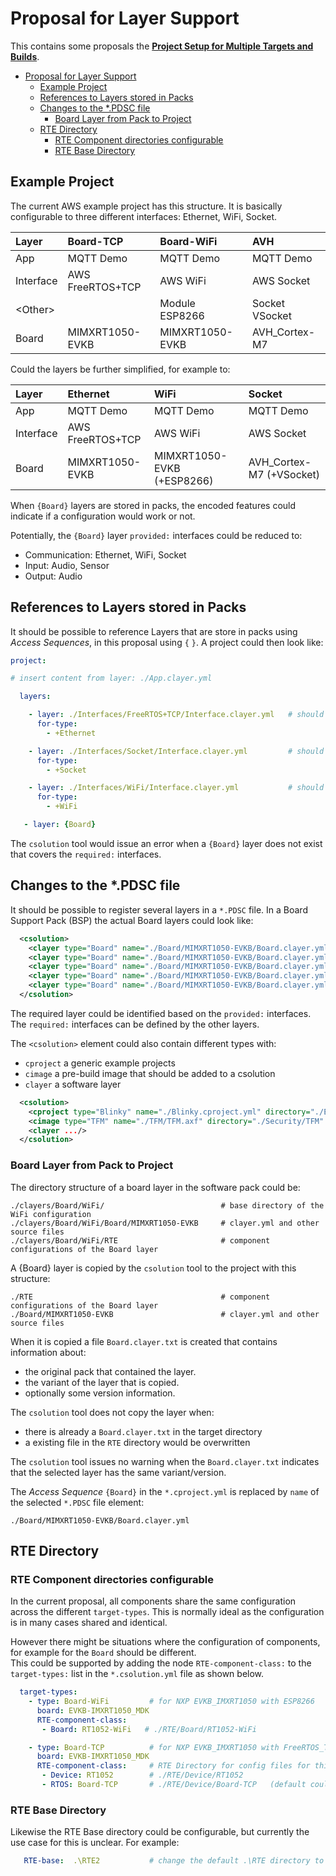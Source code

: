 # Proposal for Layer Support

This contains some proposals the [**Project Setup for Multiple Targets and Builds**](https://github.com/Open-CMSIS-Pack/devtools/blob/main/tools/projmgr/docs/Manual/Overview.md#project-setup-for-multiple-targets-and-builds).

- [Proposal for Layer Support](#proposal-for-layer-support)
  - [Example Project](#example-project)
  - [References to Layers stored in Packs](#references-to-layers-stored-in-packs)
  - [Changes to the *.PDSC file](#changes-to-the-pdsc-file)
    - [Board Layer from Pack to Project](#board-layer-from-pack-to-project)
  - [RTE Directory](#rte-directory)
    - [RTE Component directories configurable](#rte-component-directories-configurable)
    - [RTE Base Directory](#rte-base-directory)
  

## Example Project

The current AWS example project has this structure.  It is basically configurable to three different interfaces: Ethernet, WiFi, Socket.

Layer               | Board-TCP              | Board-WiFi            | AVH
:-------------------|:-----------------------|:----------------------|:--------------------------
App                 | MQTT Demo              | MQTT Demo             | MQTT Demo
Interface           | AWS FreeRTOS+TCP       | AWS WiFi              | AWS Socket
\<Other\>           |                        | Module ESP8266        | Socket VSocket
Board               | MIMXRT1050-EVKB        | MIMXRT1050-EVKB       | AVH_Cortex-M7

Could the layers be further simplified, for example to:

Layer               | Ethernet               | WiFi                           | Socket
:-------------------|:-----------------------|:-------------------------------|:--------------------------
App                 | MQTT Demo              | MQTT Demo                      | MQTT Demo
Interface           | AWS FreeRTOS+TCP       | AWS WiFi                       | AWS Socket
Board               | MIMXRT1050-EVKB        | MIMXRT1050-EVKB (+ESP8266)     | AVH_Cortex-M7 (+VSocket)

When `{Board}` layers are stored in packs, the encoded features could indicate if a configuration would work or not.

Potentially, the `{Board}` layer `provided:` interfaces could be reduced to:

  - Communication: Ethernet, WiFi, Socket
  - Input: Audio, Sensor
  - Output: Audio


## References to Layers stored in Packs

It should be possible to reference Layers that are store in packs using *Access Sequences*, in this proposal using `{` `}`.
A project could then look like:

```yml
project:

# insert content from layer: ./App.clayer.yml

  layers:

    - layer: ./Interfaces/FreeRTOS+TCP/Interface.clayer.yml   # should be ./Interface/AWS/FreeRTOS+TCP/Interface.clayer.yml
      for-type:
        - +Ethernet

    - layer: ./Interfaces/Socket/Interface.clayer.yml         # should be ./Interface/AWS/Socket/Interface.clayer.yml
      for-type:
        - +Socket

    - layer: ./Interfaces/WiFi/Interface.clayer.yml           # should be ./Interface/AWS/WiFi/Interface.clayer.yml
      for-type:
        - +WiFi

   - layer: {Board}
```

The `csolution` tool would issue an error when a `{Board}` layer does not exist that covers the `required:` interfaces.

## Changes to the *.PDSC file

It should be possible to register several layers in a `*.PDSC` file.  In a Board Support Pack (BSP) the actual Board layers could look like:
```xml
  <csolution>
    <clayer type="Board" name="./Board/MIMXRT1050-EVKB/Board.clayer.yml" directory="./clayers/Board/Basic"/>
    <clayer type="Board" name="./Board/MIMXRT1050-EVKB/Board.clayer.yml" directory="./clayers/Board/WiFi"/>
    <clayer type="Board" name="./Board/MIMXRT1050-EVKB/Board.clayer.yml" directory="./clayers/Board/Ethernet"/>
    <clayer type="Board" name="./Board/MIMXRT1050-EVKB/Board.clayer.yml" directory="./clayers/Board/AudioIO" condition="AudioIO"/>
    <clayer type="Board" name="./Board/MIMXRT1050-EVKB/Board.clayer.yml" directory="./clayers/Board/SensorIn"/>
  </csolution>
```
The required layer could be identified based on the `provided:` interfaces.  The `required:` interfaces can be defined by the other layers.

The `<csolution>` element could also contain different types with:

  - `cproject` a generic example projects
  - `cimage` a pre-build image that should be added to a csolution
  - `clayer` a software layer 
  

```xml
  <csolution>
    <cproject type="Blinky" name="./Blinky.cproject.yml" directory="./Examples/Blinky"/>
    <cimage type="TFM" name="./TFM/TFM.axf" directory="./Security/TFM" condition="Secure"/>
    <clayer .../>
  </csolution>
```

### Board Layer from Pack to Project

The directory structure of a board layer in the software pack could be:
```
./clayers/Board/WiFi/                          # base directory of the WiFi configuration
./clayers/Board/WiFi/Board/MIMXRT1050-EVKB     # clayer.yml and other source files
./clayers/Board/WiFi/RTE                       # component configurations of the Board layer
```

A {Board} layer is copied by the `csolution` tool to the project with this structure:
```
./RTE                                          # component configurations of the Board layer
./Board/MIMXRT1050-EVKB                        # clayer.yml and other source files
```

When it is copied a file `Board.clayer.txt` is created that contains information about:
  - the original pack that contained the layer.
  - the variant of the layer that is copied.
  - optionally some version information.
  
The `csolution` tool does not copy the layer when:
  - there is already a `Board.clayer.txt` in the target directory
  - a existing file in the `RTE` directory would be overwritten
  
The `csolution` tool issues no warning when the `Board.clayer.txt` indicates that the selected layer has the same variant/version.

The *Access Sequence* `{Board}` in the `*.cproject.yml` is replaced by `name` of the selected `*.PDSC` file element:
```
./Board/MIMXRT1050-EVKB/Board.clayer.yml
```


## RTE Directory

### RTE Component directories configurable

In the current proposal, all components share the same configuration across the different `target-types`. This is normally ideal
as the configuration is in many cases shared and identical.  

However there might be situations where the configuration of components, for example for the `Board` should be different.  
This could be supported by adding the node `RTE-component-class:` to the `target-types:` list in the `*.csolution.yml` file as shown below.

```yml
  target-types:
    - type: Board-WiFi         # for NXP EVKB_IMXRT1050 with ESP8266
      board: EVKB-IMXRT1050_MDK
      RTE-component-class:
       - Board: RT1052-WiFi   # ./RTE/Board/RT1052-WiFi

    - type: Board-TCP          # for NXP EVKB_IMXRT1050 with FreeRTOS_TCP wired Ethernet
      board: EVKB-IMXRT1050_MDK
      RTE-component-class:     # RTE Directory for config files for this target
       - Device: RT1052        # ./RTE/Device/RT1052
       - RTOS: Board-TCP       # ./RTE/Device/Board-TCP   (default could be target-type name)
```

### RTE Base Directory

Likewise the RTE Base directory could be configurable, but currently the use case for this is unclear.  For example:
```yml
   RTE-base:  .\RTE2           # change the default .\RTE directory to .\RTE2
```
